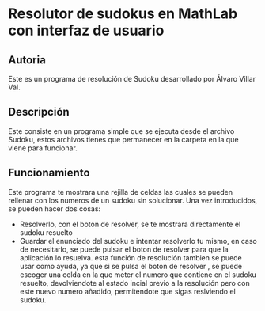 # Resolutor de sudokus en MathLab con interfaz de usuario
## Autoria
Este es un programa de resolución de Sudoku desarrollado por Álvaro Villar Val.  
## Descripción
Este consiste en un programa simple que se ejecuta desde el archivo Sudoku, estos archivos tienes que permanecer en la carpeta en la que viene para funcionar.   
## Funcionamiento
Este programa te mostrara una rejilla de celdas las cuales se pueden rellenar con los numeros de un sudoku sin solucionar. 
 Una vez introducidos, se pueden hacer dos cosas:  
* Resolverlo, con el boton de resolver, se te mostrara directamente el sudoku resuelto
* Guardar el enunciado del sudoku e intentar resolverlo tu mismo, en caso de necesitarlo,
   se puede pulsar el boton de resolver para que la aplicación lo resuelva. esta función de 
   resolución tambien se puede usar como ayuda, ya que si se pulsa el boton de resolver , se puede escoger una celda
   en la que meter el numero que contiene en el sudoku resuelto, devolviendote al estado incial previo a la resolución 
   pero con este nuevo numero añadido, permitendote que sigas reslviendo el sudoku.
